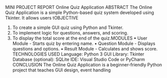 MINI PROJECT REPORT
Online Quiz Application
ABSTRACT
The Online Quiz Application is a simple Python-based quiz system developed using Tkinter. It allows users tOBJECTIVE
1. To create a simple GUI quiz using Python and Tkinter.
2. To implement logic for questions, answers, and scoring.
3. To display the total score at the end of the quiz.MODULES
• User Module - Starts quiz by entering name.
• Question Module - Displays questions and options.
• Result Module - Calculates and shows score.
TECHNOLOGIES USED
Language: Python 3
GUI Library: Tkinter
Database (optional): SQLite
IDE: Visual Studio Code or PyCharm
CONCLUSION
The Online Quiz Application is a beginner-friendly Python project that teaches GUI design, event handling
